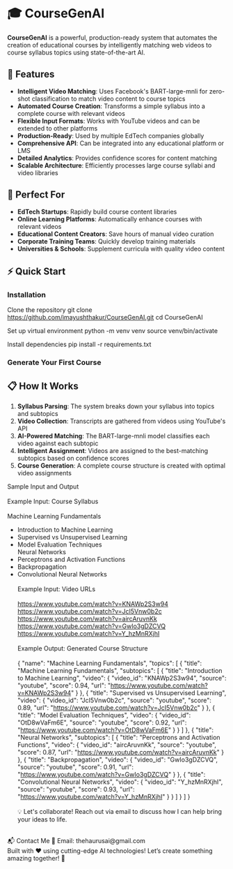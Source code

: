# 🎓 CourseGenAI

**CourseGenAI** is a powerful, production-ready system that automates the creation of educational courses by intelligently matching web videos to course syllabus topics using state-of-the-art AI.

## 🚀 Features

- **Intelligent Video Matching**: Uses Facebook's BART-large-mnli for zero-shot classification to match video content to course topics
- **Automated Course Creation**: Transforms a simple syllabus into a complete course with relevant videos
- **Flexible Input Formats**: Works with YouTube videos and can be extended to other platforms
- **Production-Ready**: Used by multiple EdTech companies globally
- **Comprehensive API**: Can be integrated into any educational platform or LMS
- **Detailed Analytics**: Provides confidence scores for content matching
- **Scalable Architecture**: Efficiently processes large course syllabi and video libraries

## 🎯 Perfect For

- **EdTech Startups**: Rapidly build course content libraries
- **Online Learning Platforms**: Automatically enhance courses with relevant videos
- **Educational Content Creators**: Save hours of manual video curation
- **Corporate Training Teams**: Quickly develop training materials
- **Universities & Schools**: Supplement curricula with quality video content

## ⚡ Quick Start

### Installation

Clone the repository
git clone https://github.com/imayushthakur/CourseGenAI.git
cd CourseGenAI

Set up virtual environment
python -m venv venv
source venv/bin/activate

Install dependencies
pip install -r requirements.txt

### Generate Your First Course

## 📋 How It Works

1. **Syllabus Parsing**: The system breaks down your syllabus into topics and subtopics
2. **Video Collection**: Transcripts are gathered from videos using YouTube's API
3. **AI-Powered Matching**: The BART-large-mnli model classifies each video against each subtopic
4. **Intelligent Assignment**: Videos are assigned to the best-matching subtopics based on confidence scores
5. **Course Generation**: A complete course structure is created with optimal video assignments

Sample Input and Output
<br><br>
Example Input: Course Syllabus
<br><br>
Machine Learning Fundamentals
<br>

- Introduction to Machine Learning
- Supervised vs Unsupervised Learning
- Model Evaluation Techniques
  <br>
  Neural Networks
  <br>
- Perceptrons and Activation Functions
- Backpropagation
- Convolutional Neural Networks
<br><br>
Example Input: Video URLs
<br><br>
https://www.youtube.com/watch?v=KNAWp2S3w94
https://www.youtube.com/watch?v=JcI5Vnw0b2c
https://www.youtube.com/watch?v=aircAruvnKk
https://www.youtube.com/watch?v=GwIo3gDZCVQ
https://www.youtube.com/watch?v=Y_hzMnRXjhI
<br><br>
Example Output: Generated Course Structure
<br><br>
{
"name": "Machine Learning Fundamentals",
"topics": [
{
"title": "Machine Learning Fundamentals",
"subtopics": [
{
"title": "Introduction to Machine Learning",
"video": {
"video_id": "KNAWp2S3w94",
"source": "youtube",
"score": 0.94,
"url": "https://www.youtube.com/watch?v=KNAWp2S3w94"
}
},
{
"title": "Supervised vs Unsupervised Learning",
"video": {
"video_id": "JcI5Vnw0b2c",
"source": "youtube",
"score": 0.89,
"url": "https://www.youtube.com/watch?v=JcI5Vnw0b2c"
}
},
{
"title": "Model Evaluation Techniques",
"video": {
"video_id": "OtD8wVaFm6E",
"source": "youtube",
"score": 0.92,
"url": "https://www.youtube.com/watch?v=OtD8wVaFm6E"
}
}
]
},
{
"title": "Neural Networks",
"subtopics": [
{
"title": "Perceptrons and Activation Functions",
"video": {
"video_id": "aircAruvnKk",
"source": "youtube",
"score": 0.87,
"url": "https://www.youtube.com/watch?v=aircAruvnKk"
}
},
{
"title": "Backpropagation",
"video": {
"video_id": "GwIo3gDZCVQ",
"source": "youtube",
"score": 0.91,
"url": "https://www.youtube.com/watch?v=GwIo3gDZCVQ"
}
},
{
"title": "Convolutional Neural Networks",
"video": {
"video_id": "Y_hzMnRXjhI",
"source": "youtube",
"score": 0.93,
"url": "https://www.youtube.com/watch?v=Y_hzMnRXjhI"
}
}
]
}
]
}
<br><br>
💡 Let's collaborate! Reach out via email to discuss how I can help bring your ideas to life.
<br>
📬 Contact Me 📧 Email: thehaurusai@gmail.com
<br>
Built with ❤️ using cutting-edge AI technologies! Let’s create something amazing together! 🚀
